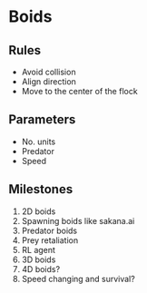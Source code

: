 # Boids

## Rules
* Avoid collision
* Align direction
* Move to the center of the flock


## Parameters
* No. units
* Predator
* Speed


## Milestones
1. 2D boids
2. Spawning boids like sakana.ai
3. Predator boids 
4. Prey retaliation
5. RL agent
6. 3D boids
7. 4D boids?
8. Speed changing and survival? 
